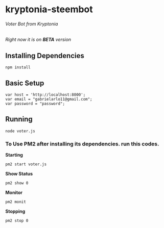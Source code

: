 # kryptonia-steembot

###### Voter Bot from Kryptonia

_Right now it is on **BETA** version_

## Installing Dependencies
```
npm install
```

## Basic Setup
```
var host = 'http://localhost:8000';
var email = "gabrielarlo11@gmail.com";
var password = "password";
```

## Running
```
node voter.js
```

### To Use PM2 after installing its dependencies. run this codes.
**Starting**
```
pm2 start voter.js
```

**Show Status**
```
pm2 show 0
```

**Monitor**
```
pm2 monit
```

**Stopping**
```
pm2 stop 0
```